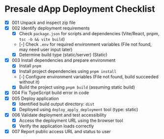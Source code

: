 # Presale dApp Deployment Checklist

- [x] 001 Unpack and inspect zip file
- [x] 002 Identify deployment requirements
    - [x] Check `package.json` for scripts and dependencies (Vite/React, pnpm, `tsc -b && vite build`)
    - [-] Check `.env` for required environment variables (File not found, may need user input later)
    - [x] Determine build type (static/server) (Static)
- [x] 003 Install dependencies and prepare environment
    - [x] Install `pnpm`
    - [x] Install project dependencies using `pnpm install`
    - [-] Configure environment variables (File not found, build succeeded without it)
    - [x] Build the project using `pnpm build` (assuming static build)
- [x] 004 Fix TypeScript build error in code
- [x] 005 Deploy application
    - [x] Identified build output directory: `dist`
    - [x] Deployed using `deploy_apply_deployment` tool (type: static)
- [x] 006 Validate deployment and test accessibility
    - [x] Access the deployment URL using the browser tool
    - [x] Verify the application loads correctly
- [x] 007 Report public access URL and status to user
